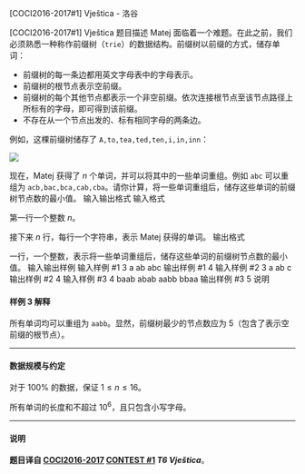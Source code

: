 



[COCI2016-2017#1] Vještica - 洛谷














[COCI2016-2017#1] Vještica
题目描述
Matej 面临着一个难题。在此之前，我们必须熟悉一种称作前缀树（`trie`）的数据结构。前缀树以前缀的方式，储存单词：

- 前缀树的每一条边都用英文字母表中的字母表示。
- 前缀树的根节点表示空前缀。
- 前缀树的每个其他节点都表示一个非空前缀。依次连接根节点至该节点路径上所标有的字母，即可得到该前缀。
- 不存在从一个节点出发的、标有相同字母的两条边。

例如，这棵前缀树储存了 `A,to,tea,ted,ten,i,in,inn`：

![](https://cdn.luogu.com.cn/upload/image_hosting/etllxob4.png)

现在，Matej 获得了 $n$ 个单词，并可以将其中的一些单词重组。例如 `abc` 可以重组为 `acb,bac,bca,cab,cba`。请你计算，将一些单词重组后，储存这些单词的前缀树节点数的最小值。
输入输出格式
输入格式

第一行一个整数 $n$。

接下来 $n$ 行，每行一个字符串，表示 Matej 获得的单词。
输出格式

一行，一个整数，表示将一些单词重组后，储存这些单词的前缀树节点数的最小值。
输入输出样例
输入样例 #1
3
a
ab
abc 
输出样例 #1
4 
输入样例 #2
3
a
ab
c 
输出样例 #2
4 
输入样例 #3
4
baab
abab
aabb
bbaa 
输出样例 #3
5 
说明
#### 样例 3 解释

所有单词均可以重组为 `aabb`。显然，前缀树最少的节点数应为 $5$（包含了表示空前缀的根节点）。

------------

#### 数据规模与约定

对于 $100\%$ 的数据，保证 $1\le n\le 16$。

所有单词的长度和不超过 $10^6$，且只包含小写字母。

------------

#### 说明

**题目译自 [COCI2016-2017](https://hsin.hr/coci/archive/2016_2017/) [CONTEST #1](https://hsin.hr/coci/archive/2016_2017/contest1_tasks.pdf) _T6 Vještica_**。






